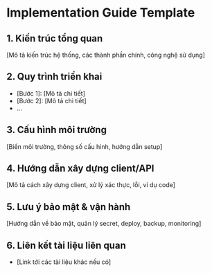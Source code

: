 # Implementation Guide Template

## 1. Kiến trúc tổng quan
[Mô tả kiến trúc hệ thống, các thành phần chính, công nghệ sử dụng]

## 2. Quy trình triển khai
- [Bước 1]: [Mô tả chi tiết]
- [Bước 2]: [Mô tả chi tiết]
- ...

## 3. Cấu hình môi trường
[Biến môi trường, thông số cấu hình, hướng dẫn setup]

## 4. Hướng dẫn xây dựng client/API
[Mô tả cách xây dựng client, xử lý xác thực, lỗi, ví dụ code]

## 5. Lưu ý bảo mật & vận hành
[Hướng dẫn về bảo mật, quản lý secret, deploy, backup, monitoring]

## 6. Liên kết tài liệu liên quan
- [Link tới các tài liệu khác nếu có]
